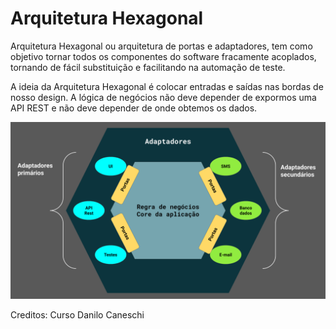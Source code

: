 # Arquitetura Hexagonal

Arquitetura Hexagonal ou arquitetura de portas e adaptadores, tem como objetivo tornar todos os componentes do software fracamente acoplados, tornando de fácil substituição e facilitando na automação de teste.

A ideia da Arquitetura Hexagonal é colocar entradas e saídas nas bordas de nosso design. A lógica de negócios não deve depender de expormos uma API REST e não deve depender de onde obtemos os dados.

![Hexagonal](https://github.com/thomaserick/arquitetura-hexagonal/blob/main/arqhexagonal/Arquitetura%20Hexagonal.png)

Creditos: Curso Danilo Caneschi
